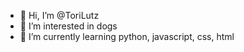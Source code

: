 - 👋 Hi, I’m @ToriLutz
- 👀 I’m interested in dogs
- 🌱 I’m currently learning python, javascript, css, html
<!---
ToriLutz/ToriLutz is a ✨ special ✨ repository because its `README.md` (this file) appears on your GitHub profile.
You can click the Preview link to take a look at your changes.
--->
